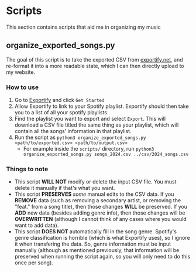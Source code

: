 # Scripts
This section contains scripts that aid me in organizing my music

## organize_exported_songs.py
The goal of this script is to take the exported CSV from [exportify.net](https://exportify.net/), and re-format it into a more readable state, which I can then directly upload to my website.

### How to use
1) Go to [Exportify](https://exportify.net/) and click `Get Started`
2) Allow Exportify to link to your Spotify playlist. Exportify should then take you to a list of all your spotify playlists
3) Find the playlist you want to export and select `Export`. This will download a CSV file titled the same thing as your playlist, which will contain all the songs' information in that playlist.
4) Run the script as `python3 organize_exported_songs.py <path/to/exported.csv> <path/to/output.csv>`
    - For example inside the `scripts/` directory, run `python3 organize_exported_songs.py songs_2024.csv ../csv/2024_songs.csv`

### Things to note
* This script **WILL NOT** modify or delete the input CSV file. You must delete it manually if that's what you want.
* This script **PRESERVES** *some* manual edits to the CSV data. If you **REMOVE** data (such as removing a secondary artist, or removing the "feat." from a song title), then those changes **WILL** be preserved. If you **ADD** new data (besides adding genre info), then those changes will be **OVERWRITTEN** (although I cannot think of any cases where you would want to add data).
* This script **DOES NOT** automatically fill in the song genre. Spotify's genre classification is horrible (which is what Exportify uses), so I ignore it when transfering the data. So, genre information must be input manually (although as mentioned previously, that information will be preserved when running the script again, so you will only need to do this once per song).
